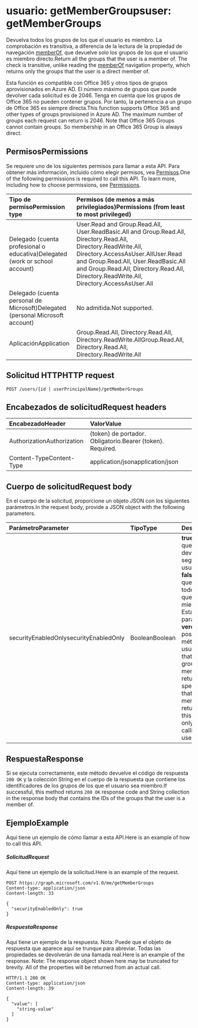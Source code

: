 # <a name="user-getmembergroups"></a><span data-ttu-id="288ce-101">usuario: getMemberGroups</span><span class="sxs-lookup"><span data-stu-id="288ce-101">user: getMemberGroups</span></span>
<span data-ttu-id="288ce-p101">Devuelva todos los grupos de los que el usuario es miembro. La comprobación es transitiva, a diferencia de la lectura de la propiedad de navegación [memberOf](../api/user_list_memberof.md), que devuelve solo los grupos de los que el usuario es miembro directo.</span><span class="sxs-lookup"><span data-stu-id="288ce-p101">Return all the groups that the user is a member of. The check is transitive, unlike reading the [memberOf](../api/user_list_memberof.md) navigation property, which returns only the groups that the user is a direct member of.</span></span>

<span data-ttu-id="288ce-p102">Esta función es compatible con Office 365 y otros tipos de grupos aprovisionados en Azure AD. El número máximo de grupos que puede devolver cada solicitud es de 2046. Tenga en cuenta que los grupos de Office 365 no pueden contener grupos. Por tanto, la pertenencia a un grupo de Office 365 es siempre directa.</span><span class="sxs-lookup"><span data-stu-id="288ce-p102">This function supports Office 365 and other types of groups provisioned in Azure AD. The maximum number of groups each request can return is 2046. Note that Office 365 Groups cannot contain groups. So membership in an Office 365 Group is always direct.</span></span>
## <a name="permissions"></a><span data-ttu-id="288ce-108">Permisos</span><span class="sxs-lookup"><span data-stu-id="288ce-108">Permissions</span></span>
<span data-ttu-id="288ce-p103">Se requiere uno de los siguientes permisos para llamar a esta API. Para obtener más información, incluido cómo elegir permisos, vea [Permisos](../../../concepts/permissions_reference.md).</span><span class="sxs-lookup"><span data-stu-id="288ce-p103">One of the following permissions is required to call this API. To learn more, including how to choose permissions, see [Permissions](../../../concepts/permissions_reference.md).</span></span>

|<span data-ttu-id="288ce-111">Tipo de permiso</span><span class="sxs-lookup"><span data-stu-id="288ce-111">Permission type</span></span>      | <span data-ttu-id="288ce-112">Permisos (de menos a más privilegiados)</span><span class="sxs-lookup"><span data-stu-id="288ce-112">Permissions (from least to most privileged)</span></span>              |
|:--------------------|:---------------------------------------------------------|
|<span data-ttu-id="288ce-113">Delegado (cuenta profesional o educativa)</span><span class="sxs-lookup"><span data-stu-id="288ce-113">Delegated (work or school account)</span></span> | <span data-ttu-id="288ce-114">User.Read and Group.Read.All, User.ReadBasic.All and Group.Read.All, Directory.Read.All, Directory.ReadWrite.All, Directory.AccessAsUser.All</span><span class="sxs-lookup"><span data-stu-id="288ce-114">User.Read and Group.Read.All, User.ReadBasic.All and Group.Read.All, Directory.Read.All, Directory.ReadWrite.All, Directory.AccessAsUser.All</span></span>    |
|<span data-ttu-id="288ce-115">Delegado (cuenta personal de Microsoft)</span><span class="sxs-lookup"><span data-stu-id="288ce-115">Delegated (personal Microsoft account)</span></span> | <span data-ttu-id="288ce-116">No admitida.</span><span class="sxs-lookup"><span data-stu-id="288ce-116">Not supported.</span></span>    |
|<span data-ttu-id="288ce-117">Aplicación</span><span class="sxs-lookup"><span data-stu-id="288ce-117">Application</span></span> | <span data-ttu-id="288ce-118">Group.Read.All, Directory.Read.All, Directory.ReadWrite.All</span><span class="sxs-lookup"><span data-stu-id="288ce-118">Group.Read.All, Directory.Read.All, Directory.ReadWrite.All</span></span> |

## <a name="http-request"></a><span data-ttu-id="288ce-119">Solicitud HTTP</span><span class="sxs-lookup"><span data-stu-id="288ce-119">HTTP request</span></span>
<!-- { "blockType": "ignored" } -->
```http
POST /users/{id | userPrincipalName}/getMemberGroups
```
## <a name="request-headers"></a><span data-ttu-id="288ce-120">Encabezados de solicitud</span><span class="sxs-lookup"><span data-stu-id="288ce-120">Request headers</span></span>
| <span data-ttu-id="288ce-121">Encabezado</span><span class="sxs-lookup"><span data-stu-id="288ce-121">Header</span></span>       | <span data-ttu-id="288ce-122">Valor</span><span class="sxs-lookup"><span data-stu-id="288ce-122">Value</span></span> |
|:---------------|:--------|
| <span data-ttu-id="288ce-123">Authorization</span><span class="sxs-lookup"><span data-stu-id="288ce-123">Authorization</span></span>  | <span data-ttu-id="288ce-p104">{token} de portador. Obligatorio.</span><span class="sxs-lookup"><span data-stu-id="288ce-p104">Bearer {token}. Required.</span></span>  |
| <span data-ttu-id="288ce-126">Content-Type</span><span class="sxs-lookup"><span data-stu-id="288ce-126">Content-Type</span></span>  | <span data-ttu-id="288ce-127">application/json</span><span class="sxs-lookup"><span data-stu-id="288ce-127">application/json</span></span>  |

## <a name="request-body"></a><span data-ttu-id="288ce-128">Cuerpo de solicitud</span><span class="sxs-lookup"><span data-stu-id="288ce-128">Request body</span></span>
<span data-ttu-id="288ce-129">En el cuerpo de la solicitud, proporcione un objeto JSON con los siguientes parámetros.</span><span class="sxs-lookup"><span data-stu-id="288ce-129">In the request body, provide a JSON object with the following parameters.</span></span>

| <span data-ttu-id="288ce-130">Parámetro</span><span class="sxs-lookup"><span data-stu-id="288ce-130">Parameter</span></span>    | <span data-ttu-id="288ce-131">Tipo</span><span class="sxs-lookup"><span data-stu-id="288ce-131">Type</span></span>   |<span data-ttu-id="288ce-132">Descripción</span><span class="sxs-lookup"><span data-stu-id="288ce-132">Description</span></span>|
|:---------------|:--------|:----------|
|<span data-ttu-id="288ce-133">securityEnabledOnly</span><span class="sxs-lookup"><span data-stu-id="288ce-133">securityEnabledOnly</span></span>|<span data-ttu-id="288ce-134">Boolean</span><span class="sxs-lookup"><span data-stu-id="288ce-134">Boolean</span></span>|<span data-ttu-id="288ce-p105">**true** para especificar que solo se deben devolver los grupos de seguridad de los que el usuario es miembro; **false** para especificar que se deben devolver todos los grupos de los que el usuario es miembro. Nota: Establecer este parámetro en **verdadero** solo es posible al llamar este método en un usuario.</span><span class="sxs-lookup"><span data-stu-id="288ce-p105">**true** to specify that only security groups that the user is a member of should be returned; **false** to specify that all groups that the user is a member of should be returned. Note: Setting this parameter to **true** is only supported when calling this method on a user.</span></span>|

## <a name="response"></a><span data-ttu-id="288ce-137">Respuesta</span><span class="sxs-lookup"><span data-stu-id="288ce-137">Response</span></span>

<span data-ttu-id="288ce-138">Si se ejecuta correctamente, este método devuelve el código de respuesta `200 OK` y la colección String en el cuerpo de la respuesta que contiene los identificadores de los grupos de los que el usuario sea miembro.</span><span class="sxs-lookup"><span data-stu-id="288ce-138">If successful, this method returns `200 OK` response code and String collection in the response body that contains the IDs of the groups that the user is a member of.</span></span>

## <a name="example"></a><span data-ttu-id="288ce-139">Ejemplo</span><span class="sxs-lookup"><span data-stu-id="288ce-139">Example</span></span>
<span data-ttu-id="288ce-140">Aquí tiene un ejemplo de cómo llamar a esta API.</span><span class="sxs-lookup"><span data-stu-id="288ce-140">Here is an example of how to call this API.</span></span>
##### <a name="request"></a><span data-ttu-id="288ce-141">Solicitud</span><span class="sxs-lookup"><span data-stu-id="288ce-141">Request</span></span>
<span data-ttu-id="288ce-142">Aquí tiene un ejemplo de la solicitud.</span><span class="sxs-lookup"><span data-stu-id="288ce-142">Here is an example of the request.</span></span>
<!-- {
  "blockType": "request",
  "name": "user_getmembergroups"
}-->
```http
POST https://graph.microsoft.com/v1.0/me/getMemberGroups
Content-type: application/json
Content-length: 33

{
  "securityEnabledOnly": true
}
```

##### <a name="response"></a><span data-ttu-id="288ce-143">Respuesta</span><span class="sxs-lookup"><span data-stu-id="288ce-143">Response</span></span>
<span data-ttu-id="288ce-p106">Aquí tiene un ejemplo de la respuesta. Nota: Puede que el objeto de respuesta que aparece aquí se trunque para abreviar. Todas las propiedades se devolverán de una llamada real.</span><span class="sxs-lookup"><span data-stu-id="288ce-p106">Here is an example of the response. Note: The response object shown here may be truncated for brevity. All of the properties will be returned from an actual call.</span></span>
<!-- {
  "blockType": "response",
  "truncated": true,
  "@odata.type": "string",
  "isCollection": true
} -->
```http
HTTP/1.1 200 OK
Content-type: application/json
Content-length: 39

{
  "value": [
    "string-value"
  ]
}
```

<!-- uuid: 8fcb5dbc-d5aa-4681-8e31-b001d5168d79
2015-10-25 14:57:30 UTC -->
<!-- {
  "type": "#page.annotation",
  "description": "user: getMemberGroups",
  "keywords": "",
  "section": "documentation",
  "tocPath": ""
}-->
